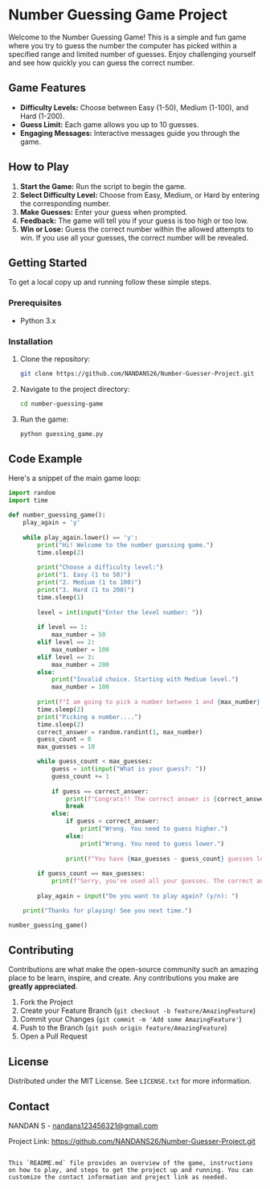# Number Guessing Game Project

Welcome to the Number Guessing Game! This is a simple and fun game where you try to guess the number the computer has picked within a specified range and limited number of guesses. Enjoy challenging yourself and see how quickly you can guess the correct number.

## Game Features

- **Difficulty Levels:** Choose between Easy (1-50), Medium (1-100), and Hard (1-200).
- **Guess Limit:** Each game allows you up to 10 guesses.
- **Engaging Messages:** Interactive messages guide you through the game.

## How to Play

1. **Start the Game:** Run the script to begin the game.
2. **Select Difficulty Level:** Choose from Easy, Medium, or Hard by entering the corresponding number.
3. **Make Guesses:** Enter your guess when prompted.
4. **Feedback:** The game will tell you if your guess is too high or too low.
5. **Win or Lose:** Guess the correct number within the allowed attempts to win. If you use all your guesses, the correct number will be revealed.

## Getting Started

To get a local copy up and running follow these simple steps.

### Prerequisites

- Python 3.x

### Installation

1. Clone the repository:

   ```sh
   git clone https://github.com/NANDANS26/Number-Guesser-Project.git
   ```

2. Navigate to the project directory:

   ```sh
   cd number-guessing-game
   ```

3. Run the game:

   ```sh
   python guessing_game.py
   ```

## Code Example

Here's a snippet of the main game loop:

```python
import random
import time

def number_guessing_game():
    play_again = 'y'
    
    while play_again.lower() == 'y':
        print("Hi! Welcome to the number guessing game.")
        time.sleep(2)
        
        print("Choose a difficulty level:")
        print("1. Easy (1 to 50)")
        print("2. Medium (1 to 100)")
        print("3. Hard (1 to 200)")
        time.sleep(1)
        
        level = int(input("Enter the level number: "))
        
        if level == 1:
            max_number = 50
        elif level == 2:
            max_number = 100
        elif level == 3:
            max_number = 200
        else:
            print("Invalid choice. Starting with Medium level.")
            max_number = 100
        
        print(f"I am going to pick a number between 1 and {max_number}.")
        time.sleep(2)
        print("Picking a number....")
        time.sleep(2)
        correct_answer = random.randint(1, max_number)
        guess_count = 0
        max_guesses = 10

        while guess_count < max_guesses:
            guess = int(input("What is your guess?: "))
            guess_count += 1
            
            if guess == correct_answer:
                print(f"Congrats!! The correct answer is {correct_answer}. It took you {guess_count} guesses.")
                break
            else:
                if guess < correct_answer:
                    print("Wrong. You need to guess higher.")
                else:
                    print("Wrong. You need to guess lower.")
                
                print(f"You have {max_guesses - guess_count} guesses left.")
        
        if guess_count == max_guesses:
            print(f"Sorry, you've used all your guesses. The correct answer was {correct_answer}.")
        
        play_again = input("Do you want to play again? (y/n): ")

    print("Thanks for playing! See you next time.")

number_guessing_game()
```

## Contributing

Contributions are what make the open-source community such an amazing place to be learn, inspire, and create. Any contributions you make are **greatly appreciated**.

1. Fork the Project
2. Create your Feature Branch (`git checkout -b feature/AmazingFeature`)
3. Commit your Changes (`git commit -m 'Add some AmazingFeature'`)
4. Push to the Branch (`git push origin feature/AmazingFeature`)
5. Open a Pull Request

## License

Distributed under the MIT License. See `LICENSE.txt` for more information.

## Contact

NANDAN S - nandans123456321@gmail.com

Project Link: https://github.com/NANDANS26/Number-Guesser-Project.git
```

This `README.md` file provides an overview of the game, instructions on how to play, and steps to get the project up and running. You can customize the contact information and project link as needed.
